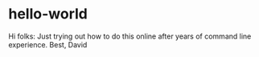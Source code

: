 # hello-world
Hi folks:
Just trying out how to do this online after years of command line experience.
Best, David
